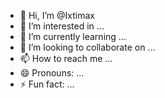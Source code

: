 - 👋 Hi, I’m @Ixtimax
- 👀 I’m interested in ...
- 🌱 I’m currently learning ...
- 💞️ I’m looking to collaborate on ...
- 📫 How to reach me ...
- 😄 Pronouns: ...
- ⚡ Fun fact: ...

<!---
Ixtimax/Ixtimax is a ✨ special ✨ repository because its `README.md` (this file) appears on your GitHub profile.
You can click the Preview link to take a look at your changes.
--->

